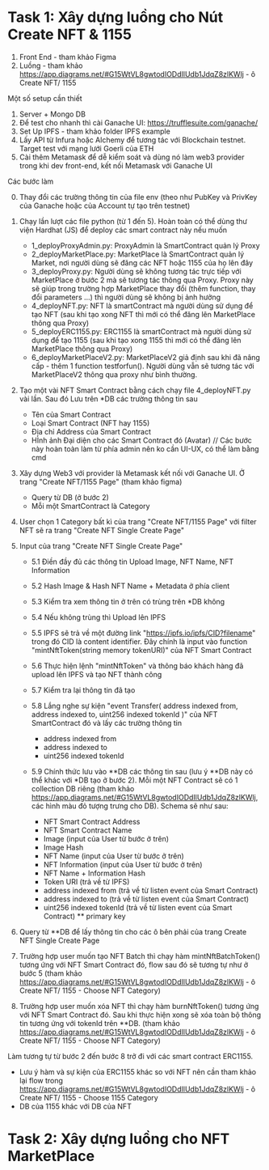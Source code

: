 # Task 1: Xây dựng luồng cho Nút Create NFT & 1155

1. Front End - tham khảo Figma
2. Luồng - tham khảo https://app.diagrams.net/#G15WtVL8gwtodIODdIlUdb1JdqZ8zlKWlj - ô Create NFT/ 1155

Một số setup cần thiết

1. Server + Mongo DB
2. Để test cho nhanh thì cài Ganache UI: https://trufflesuite.com/ganache/
3. Set Up IPFS - tham khảo folder IPFS example
4. Lấy API từ Infura hoặc Alchemy để tương tác với Blockchain testnet. Target test với mạng lưới Goerli của ETH
5. Cài thêm Metamask để dễ kiểm soát và dùng nó làm web3 provider trong khi dev front-end, kết nối Metamask với Ganache UI

Các bước làm

0. Thay đổi các trường thông tin của file env (theo như PubKey và PrivKey của Ganache hoặc của Account tự tạo trên testnet)
1. Chạy lần lượt các file python (từ 1 đến 5). Hoàn toàn có thể dùng thư viện Hardhat (JS) để deploy các smart contract này nếu muốn
   - 1_deployProxyAdmin.py: ProxyAdmin là SmartContract quản lý Proxy
   - 2_deployMarketPlace.py: MarketPlace là SmartContract quản lý Market, nơi người dùng sẽ đăng các NFT hoặc 1155 của họ lên đây
   - 3_deployProxy.py: Người dùng sẽ không tương tác trực tiếp với MarketPlace ở bước 2 mà sẽ tương tác thông qua Proxy. Proxy này sẽ giúp trong trường hợp MarketPlace thay đổi (thêm function, thay đổi parameters ...) thì người dùng sẽ không bị ảnh hưởng
   - 4_deployNFT.py: NFT là smartContract mà người dùng sử dụng để tạo NFT (sau khi tạo xong NFT thì mới có thể đăng lên MarketPlace thông qua Proxy)
   - 5_deployERC1155.py: ERC1155 là smartContract mà người dùng sử dụng để tạo 1155 (sau khi tạo xong 1155 thì mới có thể đăng lên MarketPlace thông qua Proxy)
   - 6_deployMarketPlaceV2.py: MarketPlaceV2 giả định sau khi đã nâng cấp - thêm 1 function testforfun(). Người dùng vẫn sẽ tương tác với MarketPlaceV2 thông qua proxy như bình thường.
2. Tạo một vài NFT Smart Contract bằng cách chạy file 4_deployNFT.py vài lần. Sau đó Lưu trên \*DB các trường thông tin sau
   - Tên của Smart Contract
   - Loại Smart Contract (NFT hay 1155)
   - Địa chỉ Address của Smart Contract
   - HÌnh ảnh Đại diện cho các Smart Contract đó (Avatar)
// Các bước này hoàn toàn làm từ phía admin nên ko cần UI-UX, có thể làm bằng cmd
3. Xây dựng Web3 với provider là Metamask kết nối với Ganache UI. Ở trang "Create NFT/1155 Page" (tham khảo figma)
   - Query từ DB (ở bước 2)
   - Mỗi một SmartContract là Category
4. User chọn 1 Category bất kì của trang "Create NFT/1155 Page" với filter NFT sẽ ra trang "Create NFT Single Create Page"
5. Input của trang "Create NFT Single Create Page"

   - 5.1 Điền đầy đủ các thông tin Upload Image, NFT Name, NFT Information
   - 5.2 Hash Image & Hash NFT Name + Metadata ở phía client
   - 5.3 Kiểm tra xem thông tin ở trên có trùng trên \*DB không
   - 5.4 Nếu không trùng thì Upload lên IPFS
   - 5.5 IPFS sẽ trả về một đường link "https://ipfs.io/ipfs/CID?filename" trong đó CID là content identifier. Đây chính là input vào function "mintNftToken(string memory tokenURI)" của NFT Smart Contract
   - 5.6 Thực hiện lệnh "mintNftToken" và thông báo khách hàng đã upload lên IPFS và tạo NFT thành công
   - 5.7 Kiểm tra lại thông tin đã tạo
   - 5.8 Lắng nghe sự kiện "event Transfer( address indexed from, address indexed to, uint256 indexed tokenId )" của NFT SmartContract đó và lấy các trường thông tin

     - address indexed from
     - address indexed to
     - uint256 indexed tokenId

   - 5.9 Chính thức lưu vào \*\*DB các thông tin sau (lưu ý \*\*DB này có thể khác với \*DB tạo ở bước 2). Mỗi một NFT Contract sẽ có 1 collection DB riêng (tham khảo https://app.diagrams.net/#G15WtVL8gwtodIODdIlUdb1JdqZ8zlKWlj, các hình màu đỏ tượng trưng cho DB). Schema sẽ như sau:

     - NFT Smart Contract Address
     - NFT Smart Contract Name
     - Image (input của User từ bước ở trên)
     - Image Hash
     - NFT Name (input của User từ bước ở trên)
     - NFT Information (input của User từ bước ở trên)
     - NFT Name + Information Hash
     - Token URI (trả về từ IPFS)
     - address indexed from (trả về từ listen event của Smart Contract)
     - address indexed to (trả về từ listen event của Smart Contract)
     - uint256 indexed tokenId (trả về từ listen event của Smart Contract) \*\* primary key

6. Query từ \*\*DB để lấy thông tin cho các ô bên phải của trang Create NFT Single Create Page
7. Trường hợp user muốn tạo NFT Batch thì chạy hàm mintNftBatchToken() tương ứng với NFT Smart Contract đó, flow sau đó sẽ tương tự như ở bước 5 (tham khảo https://app.diagrams.net/#G15WtVL8gwtodIODdIlUdb1JdqZ8zlKWlj - ô Create NFT/ 1155 - Choose NFT Category)
8. Trường hợp user muốn xóa NFT thì chạy hàm burnNftToken() tương ứng với NFT Smart Contract đó. Sau khi thực hiện xong sẽ xóa toàn bộ thông tin tương ứng với tokenId trên \*\*DB. (tham khảo https://app.diagrams.net/#G15WtVL8gwtodIODdIlUdb1JdqZ8zlKWlj - ô Create NFT/ 1155 - Choose NFT Category)

Làm tương tự từ bước 2 đến bước 8 trở đi với các smart contract ERC1155.

- Lưu ý hàm và sự kiện của ERC1155 khác so với NFT nên cần tham khảo lại flow trong https://app.diagrams.net/#G15WtVL8gwtodIODdIlUdb1JdqZ8zlKWlj - ô Create NFT/ 1155 - Choose 1155 Category
- DB của 1155 khác với DB của NFT

# Task 2: Xây dựng luồng cho NFT MarketPlace
